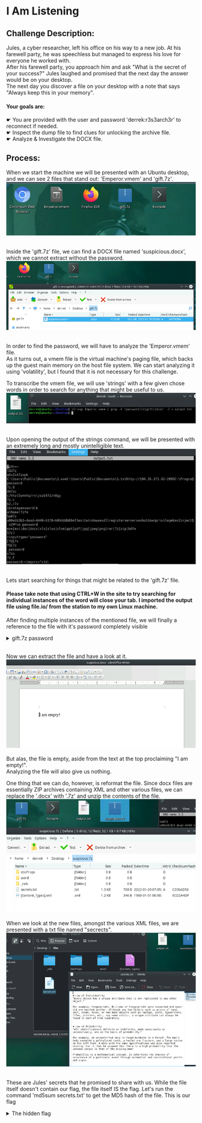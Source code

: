 # I Am Listening
## Challenge Description:
Jules, a cyber researcher, left his office on his way to a new job. At his farewell party, he was speechless but managed to express his love for everyone he worked with.<br>
After his farewell party, you approach him and ask "What is the secret of your success?" Jules laughed and promised that the next day the answer would be on your desktop.<br>
The next day you discover a file on your desktop with a note that says "Always keep this in your memory".<br>

#### Your goals are:
☛ You are provided with the user and password 'derrek:r3s3arch3r' to reconnect if needed.<br>
☛ Inspect the dump file to find clues for unlocking the archive file.<br>
☛ Analyze & Investigate the DOCX file.<br>

## Process:
When we start the machine we will be presented with an Ubuntu desktop, and we can see 2 files that stand out: 'Emperor.vmem' and 'gift.7z'. <br>
<kbd align="center">
  <img src="Images/Imperial _Memory_01.png"/>
</kbd> 
<br><br>

Inside the 'gift.7z' file, we can find a DOCX file named 'suspicious.docx', which we cannot extract without the password. <br>
<kbd align="center">
  <img src="Images/Imperial _Memory_02.png"/>
</kbd> 
<br><br>

In order to find the password, we will have to analyze the 'Emperor.vmem' file. <br>
As it turns out, a vmem file is the virtual machine's paging file, which backs up the guest main memory on the host file system. We can start analyzing it using 'volatility', but I found that it is not necessary for this challenge. <br> 

To transcribe the vmem file, we will use 'strings' with a few given chose words in order to search for anything that might be useful to us.<br>
<kbd align="center">
  <img src="Images/Imperial _Memory_03.png"/>
</kbd> 
<br><br>

Upon opening the output of the strings command, we will be presented with an extremely long and mostly unintelligible text. <br>
<kbd align="center">
  <img src="Images/Imperial _Memory_04.png"/>
</kbd> 
<br><br>

Lets start searching for things that might be related to the 'gift.7z' file. <br>
#### Please take note that using CTRL+W in the site to try searching for individual instances of the word will close your tab. I imported the output file using file.io/ from the station to my own Linux machine.

After finding multiple instances of the mentioned file, we will finally a reference to the file with it's password completely visible <br>
<details> 
        <summary>gift.7z password</summary> 
          <kbd align="center">
  <img src="Images/Imperial _Memory_05.png"/>
</kbd> 
<br><br>
    </details>
<br>

Now we can extract the file and have a look at it. <br>
<kbd align="center">
  <img src="Images/Imperial _Memory_06.png"/>
</kbd> 
<br><br>
But alas, the file is empty, aside from the text at the top proclaiming "I am empty!".<br>
Analyzing the file will also give us nothing.

One thing that we can do, however, is reformat the file. Since docx files are essentially ZIP archives containing XML and other various files, we can replace the '.docx' with '.7z' and unzip the contents of the file.<br>
<kbd align="center">
  <img src="Images/Imperial _Memory_07.png"/>
</kbd> 
<br><br>
When we look at the new files, amongst the various XML files, we are presented with a txt file named "secrects".
<kbd align="center">
  <img src="Images/Imperial _Memory_08.png"/>
</kbd> 
<br><br>

These are Jules' secrets that he promised to share with us. While the file itself doesn't contain our flag, the file itself IS the flag. 
Let's run the command 'md5sum secrets.txt' to get the MD5 hash of the file. This is our flag
<details> 
        <summary>The hidden flag</summary> 
          <kbd align="center">
  <img src="Images/Imperial _Memory_09.png"/>
</kbd> 
<br><br>
          0f235385d25ade312a2d151a2cc43865
    </details>

